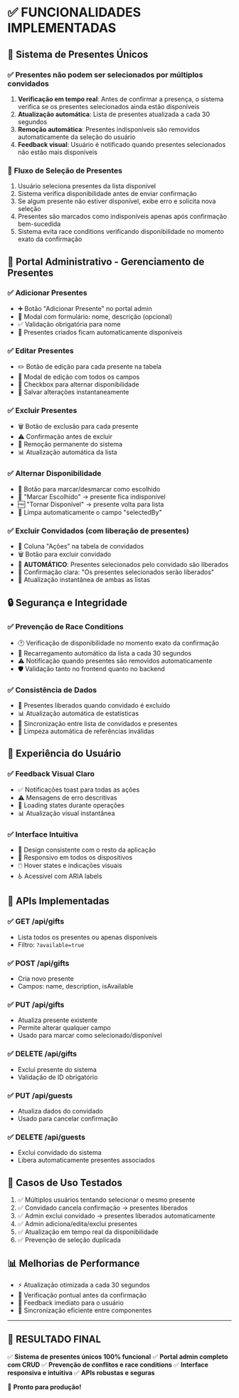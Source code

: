# ✅ FUNCIONALIDADES IMPLEMENTADAS

## 🎁 Sistema de Presentes Únicos

### ✅ **Presentes não podem ser selecionados por múltiplos convidados**

1. **Verificação em tempo real**: Antes de confirmar a presença, o sistema verifica se os presentes selecionados ainda estão disponíveis
2. **Atualização automática**: Lista de presentes atualizada a cada 30 segundos
3. **Remoção automática**: Presentes indisponíveis são removidos automaticamente da seleção do usuário
4. **Feedback visual**: Usuário é notificado quando presentes selecionados não estão mais disponíveis

### 🔄 **Fluxo de Seleção de Presentes**

1. Usuário seleciona presentes da lista disponível
2. Sistema verifica disponibilidade antes de enviar confirmação
3. Se algum presente não estiver disponível, exibe erro e solicita nova seleção
4. Presentes são marcados como indisponíveis apenas após confirmação bem-sucedida
5. Sistema evita race conditions verificando disponibilidade no momento exato da confirmação

## 🔧 Portal Administrativo - Gerenciamento de Presentes

### ✅ **Adicionar Presentes**

- ➕ Botão "Adicionar Presente" no portal admin
- 📝 Modal com formulário: nome, descrição (opcional)
- ✅ Validação obrigatória para nome
- 🎯 Presentes criados ficam automaticamente disponíveis

### ✅ **Editar Presentes**

- ✏️ Botão de edição para cada presente na tabela
- 📝 Modal de edição com todos os campos
- 🔄 Checkbox para alternar disponibilidade
- 💾 Salvar alterações instantaneamente

### ✅ **Excluir Presentes**

- 🗑️ Botão de exclusão para cada presente
- ⚠️ Confirmação antes de excluir
- 🧹 Remoção permanente do sistema
- 📊 Atualização automática da lista

### ✅ **Alternar Disponibilidade**

- 🔄 Botão para marcar/desmarcar como escolhido
- 🎯 "Marcar Escolhido" → presente fica indisponível
- 🆓 "Tornar Disponível" → presente volta para lista
- 🧹 Limpa automaticamente o campo "selectedBy"

### ✅ **Excluir Convidados (com liberação de presentes)**

- 👥 Coluna "Ações" na tabela de convidados
- 🗑️ Botão para excluir convidado
- 🎁 **AUTOMÁTICO**: Presentes selecionados pelo convidado são liberados
- 💬 Confirmação clara: "Os presentes selecionados serão liberados"
- 🔄 Atualização instantânea de ambas as listas

## 🔒 **Segurança e Integridade**

### ✅ **Prevenção de Race Conditions**

- 🕐 Verificação de disponibilidade no momento exato da confirmação
- 🔄 Recarregamento automático da lista a cada 30 segundos
- ⚠️ Notificação quando presentes são removidos automaticamente
- 🛡️ Validação tanto no frontend quanto no backend

### ✅ **Consistência de Dados**

- 🔗 Presentes liberados quando convidado é excluído
- 📊 Atualização automática de estatísticas
- 🎯 Sincronização entre lista de convidados e presentes
- 🧹 Limpeza automática de referências inválidas

## 📱 **Experiência do Usuário**

### ✅ **Feedback Visual Claro**

- ✅ Notificações toast para todas as ações
- ⚠️ Mensagens de erro descritivas
- 🔄 Loading states durante operações
- 📊 Atualização visual instantânea

### ✅ **Interface Intuitiva**

- 🎨 Design consistente com o resto da aplicação
- 📱 Responsivo em todos os dispositivos
- 🖱️ Hover states e indicações visuais
- ♿ Acessível com ARIA labels

## 🚀 **APIs Implementadas**

### ✅ **GET /api/gifts**
- Lista todos os presentes ou apenas disponíveis
- Filtro: `?available=true`

### ✅ **POST /api/gifts**
- Cria novo presente
- Campos: name, description, isAvailable

### ✅ **PUT /api/gifts**
- Atualiza presente existente
- Permite alterar qualquer campo
- Usado para marcar como selecionado/disponível

### ✅ **DELETE /api/gifts**
- Exclui presente do sistema
- Validação de ID obrigatório

### ✅ **PUT /api/guests**
- Atualiza dados do convidado
- Usado para cancelar confirmação

### ✅ **DELETE /api/guests**
- Exclui convidado do sistema
- Libera automaticamente presentes associados

## 🎯 **Casos de Uso Testados**

1. ✅ Múltiplos usuários tentando selecionar o mesmo presente
2. ✅ Convidado cancela confirmação → presentes liberados
3. ✅ Admin exclui convidado → presentes liberados automaticamente
4. ✅ Admin adiciona/edita/exclui presentes
5. ✅ Atualização em tempo real da disponibilidade
6. ✅ Prevenção de seleção duplicada

## 📊 **Melhorias de Performance**

- ⚡ Atualização otimizada a cada 30 segundos
- 🎯 Verificação pontual antes da confirmação
- 📝 Feedback imediato para o usuário
- 🔄 Sincronização eficiente entre componentes

---

## 🎉 **RESULTADO FINAL**

✅ **Sistema de presentes únicos 100% funcional**
✅ **Portal admin completo com CRUD**
✅ **Prevenção de conflitos e race conditions**
✅ **Interface responsiva e intuitiva**
✅ **APIs robustas e seguras**

🚀 **Pronto para produção!**
